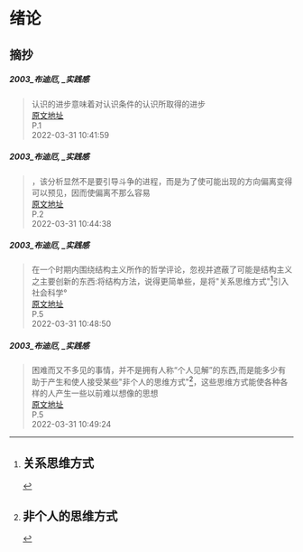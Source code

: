 # 绪论

## 摘抄

##### 2003_布迪厄, _实践感

> 认识的进步意味着对认识条件的认识所取得的进步  
> [原文地址](bookxnotepro://opennote/?nb={ca5b4d49-e704-48e7-bafa-fd7577d7a5ca}&book=2901ab8b4ae72a6f3789b595838869e9&page=8&x=307&y=618&id=3)  
> P.1  
> 2022-03-31 10:41:59
>


##### 2003_布迪厄, _实践感

> ，该分析显然不是要引导斗争的进程，而是为了使可能出现的方向偏离变得可以预见，因而使偏离不那么容易  
> [原文地址](bookxnotepro://opennote/?nb={ca5b4d49-e704-48e7-bafa-fd7577d7a5ca}&book=2901ab8b4ae72a6f3789b595838869e9&page=9&x=329&y=546&id=6)  
> P.2  
> 2022-03-31 10:44:38
>


##### 2003_布迪厄, _实践感

> 在一个时期内围绕结构主义所作的哲学评论，忽视并遮蔽了可能是结构主义之主要创新的东西:将结构方法，说得更简单些，是将"关系思维方式"[^1]引入社会科学°  
> [原文地址](bookxnotepro://opennote/?nb={ca5b4d49-e704-48e7-bafa-fd7577d7a5ca}&book=2901ab8b4ae72a6f3789b595838869e9&page=12&x=311&y=442&id=13)  
> P.5  
> 2022-03-31 10:48:50
>


##### 2003_布迪厄, _实践感

> 困难而又不多见的事情，并不是拥有人称“个人见解”的东西,而是能多少有助于产生和使人接受某些"非个人的思维方式"[^2]，这些思维方式能使各种各样的人产生一些以前难以想像的思想  
> [原文地址](bookxnotepro://opennote/?nb={ca5b4d49-e704-48e7-bafa-fd7577d7a5ca}&book=2901ab8b4ae72a6f3789b595838869e9&page=12&x=312&y=569&id=14)  
> P.5  
> 2022-03-31 10:49:24
>




[^1]: # 关系思维方式



[^2]: # 非个人的思维方式
